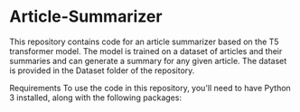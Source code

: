 # Article-Summarizer

This repository contains code for an article summarizer based on the T5 transformer model. The model is trained on a dataset of articles and their summaries and can generate a summary for any given article. The dataset is provided in the Dataset folder of the repository.

Requirements
To use the code in this repository, you'll need to have Python 3 installed, along with the following packages:
